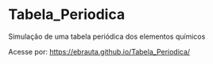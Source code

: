 # Tabela_Periodica

Simulação de uma tabela periódica dos elementos químicos

Acesse por: https://ebrauta.github.io/Tabela_Periodica/
